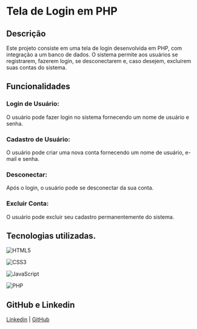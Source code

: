 
# Tela de Login em PHP

## Descrição

Este projeto consiste em uma tela de login desenvolvida em PHP, com integração a um banco de dados. O sistema permite aos usuários se registrarem, fazerem login, se desconectarem e, caso desejem, excluírem suas contas do sistema.

## Funcionalidades
### Login de Usuário:
 O usuário pode fazer login no sistema fornecendo um nome de usuário e senha.

### Cadastro de Usuário: 
O usuário pode criar uma nova conta fornecendo um nome de usuário, e-mail e senha.

### Desconectar: 
Após o login, o usuário pode se desconectar da sua conta.

### Excluir Conta: 
O usuário pode excluir seu cadastro permanentemente do sistema.


## Tecnologias utilizadas.

![HTML5](https://img.shields.io/badge/HTML5-E34F26?style=for-the-badge&logo=html5&logoColor=white)

![CSS3](https://img.shields.io/badge/CSS3-1572B6?style=for-the-badge&logo=css3&logoColor=white)

![JavaScript](https://img.shields.io/badge/JavaScript-000?style=for-the-badge&logo=javascript)

![PHP](https://img.shields.io/badge/PHP-000?style=for-the-badge&logo=PHP)

## GitHub e Linkedin

[Linkedin](https://www.linkedin.com/in/pedro-vinicius-054910222/) |
[GitHub](https://github.com/PedrooVi)
